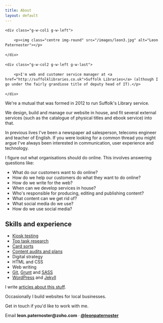 ```yaml
---
title: About
layout: default
---
```


<div class="g-row">

    <div class="g-w-col1 g-w-left">

        <p><img class="centre img-round" src="/images/leon3.jpg" alt="Leon Paternoster"></p>

    </div>

    <div class="g-w-col2 g-w-left g-w-last">

        <p>I'm web and customer service manager at <a href="http://suffolklibraries.co.uk">Suffolk Libraries</a> (although I go under the fairly grandiose title of deputy head of IT).</p>

    </div>

</div>

We're a mutual that was formed in 2012 to run Suffolk's Library service.

We design, build and manage our website in house, and fit several external services (such as the catalogue of physical titles and ebook service) into that.

In previous lives I've been a newspaper ad salesperson, telecoms engineer and teacher of English. If you were looking for a common thread you might argue I've always been interested in communication, user experience and technology.

I figure out what organisations should do online. This involves answering questions like:

- What do our customers want to do online?
- How do we help our customers do what they want to do online?
- How do we write for the web?
- When can we develop services in house?
- Who's responsible for producing, editing and publishing content?
- What content can we get rid of?
- What social media do we use?
- How do we use social media?

## Skills and experience

- [Kiosk testing](http://www.nngroup.com/articles/why-you-only-need-to-test-with-5-users/)
- [Top task research](http://alistapart.com/article/what-really-matters-focusing-on-top-tasks)
- [Card sorts](http://www.usability.gov/how-to-and-tools/methods/card-sorting.html)
- [Content audits and plans](http://www.amazon.com/The-Web-Content-Strategists-Bible/dp/1441482628)
- Digital strategy
- HTML and CSS
- Web writing
- [Git](https://git-scm.com/), [Grunt](http://gruntjs.com/) and [SASS](http://sass-lang.com/)
- [WordPress](http://wordpress.org) and [Jekyll](http://jekyllrb.com)

I write [articles about this stuff](/articles).

Occasionally I build websites for local businesses.

Get in touch if you'd like to work with me.

Email __leon.paternoster@zoho.com__ · __[@leonpaternoster](https://twitter.com/leonpaternoster)__
